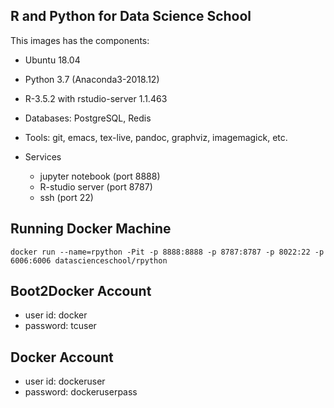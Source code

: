 R and Python for Data Science School
-----------------------------------------------------

This images has the components:

* Ubuntu 18.04
* Python 3.7 (Anaconda3-2018.12)
* R-3.5.2 with rstudio-server 1.1.463
* Databases: PostgreSQL, Redis
* Tools: git, emacs, tex-live, pandoc, graphviz, imagemagick, etc.
* Services

  * jupyter notebook (port 8888)
  * R-studio server (port 8787)
  * ssh (port 22)


Running Docker Machine
--------------------------------------------

```
docker run --name=rpython -Pit -p 8888:8888 -p 8787:8787 -p 8022:22 -p 6006:6006 datascienceschool/rpython
```

    
Boot2Docker Account
---------------------
* user id: docker
* password: tcuser


Docker Account
---------------------
* user id: dockeruser
* password: dockeruserpass
